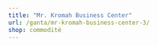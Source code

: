 ```yaml
---
title: "Mr. Kromah Business Center"
url: /ganta/mr-kromah-business-center-3/
shop: commodité
---
```

